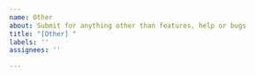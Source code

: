 ```yaml
---
name: Other
about: Submit for anything other than features, help or bugs
title: "[Other] "
labels: ''
assignees: ''

---
```



